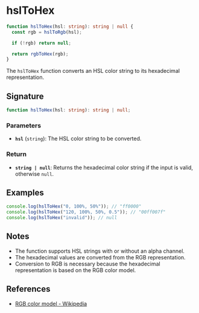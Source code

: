 # hslToHex

```typescript
function hslToHex(hsl: string): string | null {
  const rgb = hslToRgb(hsl);

  if (!rgb) return null;

  return rgbToHex(rgb);
}
```

The `hslToHex` function converts an HSL color string to its hexadecimal representation.

## Signature

```typescript
function hslToHex(hsl: string): string | null;
```

### Parameters

- **`hsl`** (`string`): The HSL color string to be converted.

### Return

- **`string | null`**: Returns the hexadecimal color string if the input is valid, otherwise `null`.

## Examples

```typescript
console.log(hslToHex("0, 100%, 50%")); // "ff0000"
console.log(hslToHex("120, 100%, 50%, 0.5")); // "00ff007f"
console.log(hslToHex("invalid")); // null
```

## Notes

- The function supports HSL strings with or without an alpha channel.
- The hexadecimal values are converted from the RGB representation.
- Conversion to RGB is necessary because the hexadecimal representation is based on the RGB color model.

## References

- [RGB color model - Wikipedia](https://en.wikipedia.org/wiki/RGB_color_model)
